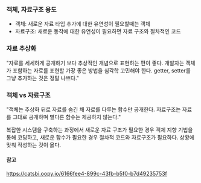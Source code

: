 

### 객체, 자료구조 용도

- 객체: 새로운 자료 타입 추가에 대한 유연성이 필요할때는 객체
- 자료구조: 새로운 동작에 대한 유연성이 필요하면 자료 구조와 절차적인 코드




### 자료 추상화

"자료를 세세하게 공개하기 보다 추상적인 개념으로 표현하는 편이 좋다. 
개발자는 객체가 포함하는 자료를 표현할 가장 좋은 방법을 심각학 고민해야 한다. 
getter, setter를 그냥 추가하는 것은 정말 나쁘다."


### 객체 vs 자료구조

"객체는 추상화 뒤로 자료를 숨긴 채 자료를 다루는 함수만 공개한다. 
자료구조는 자료를 그대로 공개하며 별다른 함수는 제공하지 않는다."


복잡한 시스템을 구축하는 과정에서 새로운 자료 구조가 필요한 경우 객체 지향 기법을 통해 코딩하고, 
새로운 함수가 필요한 경우 절차적 코드와 자료구조가 필요하다. 상황에 맞춰 작성하는 것이 옳다.



#### 참고

https://catsbi.oopy.io/6166fee4-899c-43fb-b5f0-b7d49235753f


